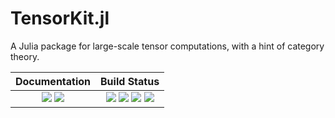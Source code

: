 # TensorKit.jl

A Julia package for large-scale tensor computations, with a hint of category theory.

| **Documentation**                                                               | **Build Status**                                                                                |
|:-------------------------------------------------------------------------------:|:-----------------------------------------------------------------------------------------------:|
| [![][docs-stable-img]][docs-stable-url] [![][docs-dev-img]][docs-dev-url] | [![][travis-img]][travis-url] [![][appveyor-img]][appveyor-url] [![][codecov-img]][codecov-url] [![][coveralls-img]][coveralls-url] |

[docs-dev-img]: https://img.shields.io/badge/docs-dev-blue.svg
[docs-dev-url]: https://jutho.github.io/TensorKit.jl/latest

[docs-stable-img]: https://img.shields.io/badge/docs-stable-blue.svg
[docs-stable-url]: https://jutho.github.io/TensorKit.jl/stable

[travis-img]: https://travis-ci.org/Jutho/TensorKit.jl.svg?branch=master
[travis-url]: https://travis-ci.org/Jutho/TensorKit.jl

[appveyor-img]: https://ci.appveyor.com/api/projects/status/github/Jutho/TensorKit.jl?svg=true&branch=master
[appveyor-url]: https://ci.appveyor.com/project/jutho/tensorkit-jl/branch/master

[codecov-img]: https://codecov.io/gh/Jutho/TensorKit.jl/branch/master/graph/badge.svg
[codecov-url]: https://codecov.io/gh/Jutho/TensorKit.jl

[coveralls-img]: https://coveralls.io/repos/github/Jutho/TensorKit.jl/badge.svg?branch=master
[coveralls-url]: https://coveralls.io/github/Jutho/TensorKit.jl
